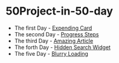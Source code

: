 # 50Project-in-50-day

- The first Day - [Expending Card](https://50project.netlify.app/01-first/index.html)
- The second Day - [Progress Steps](https://50project.netlify.app/02-second/index.html)
- The third Day - [Amazing Article](https://50project.netlify.app/03-third/index.html)
- The forth Day - [Hidden Search Widget](https://50project.netlify.app/04-foure/index.html)
- The five Day - [Blurry Loading](https://50project.netlify.app/05-five/index.html)
